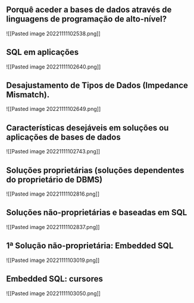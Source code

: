 ## Porquê aceder a bases de dados através de linguagens de programação de alto-nível?
![[Pasted image 20221111102538.png]]

## SQL em aplicações
![[Pasted image 20221111102640.png]]

## Desajustamento de Tipos de Dados (Impedance Mismatch).
![[Pasted image 20221111102649.png]]

## Características desejáveis em soluções ou aplicações de bases de dados
![[Pasted image 20221111102743.png]]

## Soluções proprietárias (soluções dependentes do proprietário de DBMS)
![[Pasted image 20221111102816.png]]

## Soluções não-proprietárias e baseadas em SQL
![[Pasted image 20221111102837.png]]

## 1ª Solução não-proprietária: Embedded SQL
![[Pasted image 20221111103019.png]]

## Embedded SQL: cursores
![[Pasted image 20221111103050.png]]
